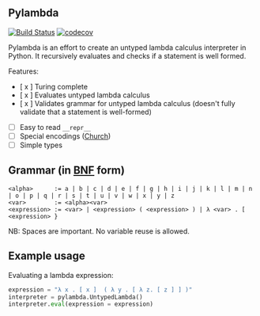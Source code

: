 ## Pylambda
[![Build
Status](https://travis-ci.com/InnovativeInventor/pylambda.svg?branch=master)](https://travis-ci.com/InnovativeInventor/pylambda) [![codecov](https://codecov.io/gh/InnovativeInventor/pylambda/branch/master/graph/badge.svg)](https://codecov.io/gh/InnovativeInventor/pylambda)

Pylambda is an effort to create an untyped lambda calculus interpreter in Python. It recursively evaluates and checks if a statement is well formed.

Features:
- [ x ] Turing complete
- [ x ] Evaluates untyped lambda calculus 
- [ x ] Validates grammar for untyped lambda calculus (doesn't fully validate that a statement is well-formed)
- [   ] Easy to read `__repr__`
- [   ] Special encodings ([Church](https://en.wikipedia.org/wiki/Church_encoding))
- [   ] Simple types

## Grammar (in [BNF](https://en.wikipedia.org/wiki/Backus%E2%80%93Naur_form) form)
```
<alpha>      := a | b | c | d | e | f | g | h | i | j | k | l | m | n | o | p | q | r | s | t | u | v | w | x | y | z 
<var>        := <alpha><var>
<expression> := <var> | <expression> ( <expression> ) | λ <var> . [ <expression> }
```

NB: Spaces are important. No variable reuse is allowed.

## Example usage
Evaluating a lambda expression:
```python
expression = "λ x . [ x ]  ( λ y . [ λ z. [ z ] ] )"
interpreter = pylambda.UntypedLambda()
interpreter.eval(expression = expression)
```
